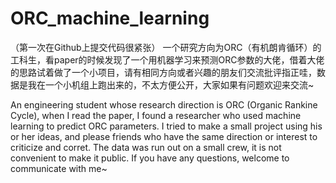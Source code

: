 # ORC_machine_learning
（第一次在Github上提交代码很紧张） 一个研究方向为ORC（有机朗肯循环）的工科生，看paper的时候发现了一个用机器学习来预测ORC参数的大佬，借着大佬的思路试着做了一个小项目，请有相同方向或者兴趣的朋友们交流批评指正哇，数据是我在一个小机组上跑出来的，不太方便公开，大家如果有问题欢迎来交流~


An engineering student whose research direction is ORC (Organic Rankine Cycle), when I read the paper, I found a researcher who used machine learning to predict ORC parameters. I tried to make a small project using his or her ideas, and please friends who have the same direction or interest to criticize and corret. The data was run out on a small crew, it is not convenient to make it public. If you have any questions, welcome to communicate with me~
